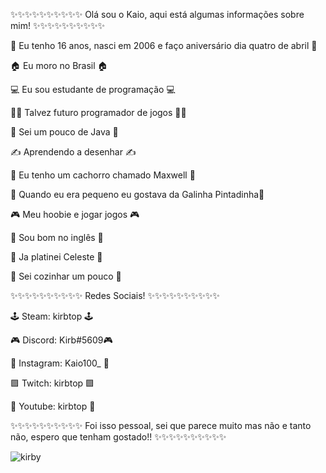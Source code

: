 ✨✨✨✨✨✨✨✨✨✨ Olá sou o Kaio, aqui está algumas informações sobre mim! ✨✨✨✨✨✨✨✨✨✨

🎂 Eu tenho 16 anos, nasci em 2006 e faço aniversário dia quatro de abril 🎂

🏠 Eu moro no Brasil 🏠

💻 Eu sou estudante de programação 💻

👨‍💻 Talvez futuro programador de jogos 👨‍💻

🐗 Sei um pouco de Java 🐗

✍ Aprendendo a desenhar ✍

🐶 Eu tenho um cachorro chamado Maxwell 🐶

🐔 Quando eu era pequeno eu gostava da Galinha Pintadinha🐔

🎮 Meu hoobie e jogar jogos 🎮

📒 Sou bom no inglês 📒

🍓 Ja platinei Celeste 🍓

🍰 Sei cozinhar um pouco 🍰

✨✨✨✨✨✨✨✨✨✨ Redes Sociais! ✨✨✨✨✨✨✨✨✨✨

🕹 Steam: kirbtop 🕹

🎮 Discord: Kirb#5609🎮

🤳 Instagram: Kaio100_ 🤳

🟪 Twitch: kirbtop 🟪

📼 Youtube: kirbtop 📼

✨✨✨✨✨✨✨✨✨✨ Foi isso pessoal, sei que parece muito mas não e tanto não, espero que tenham gostado!! ✨✨✨✨✨✨✨✨✨✨

![kirby](https://user-images.githubusercontent.com/110418169/182228613-ceb46351-3975-413f-ae0b-fdf9be9ac54e.gif)
